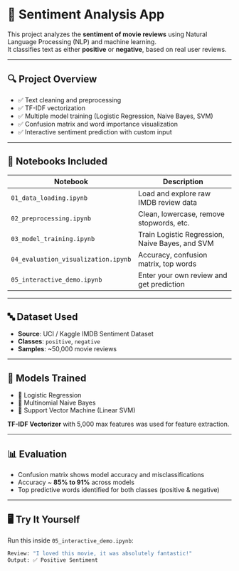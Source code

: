 # 🧠 Sentiment Analysis App

This project analyzes the **sentiment of movie reviews** using Natural Language Processing (NLP) and machine learning.  
It classifies text as either **positive** or **negative**, based on real user reviews.

---

## 🔍 Project Overview

- ✅ Text cleaning and preprocessing  
- ✅ TF-IDF vectorization  
- ✅ Multiple model training (Logistic Regression, Naive Bayes, SVM)  
- ✅ Confusion matrix and word importance visualization  
- ✅ Interactive sentiment prediction with custom input  

---

## 📁 Notebooks Included

| Notebook                              | Description                                         |
|--------------------------------------|-----------------------------------------------------|
| `01_data_loading.ipynb`              | Load and explore raw IMDB review data              |
| `02_preprocessing.ipynb`             | Clean, lowercase, remove stopwords, etc.           |
| `03_model_training.ipynb`            | Train Logistic Regression, Naive Bayes, and SVM    |
| `04_evaluation_visualization.ipynb`  | Accuracy, confusion matrix, top words              |
| `05_interactive_demo.ipynb`          | Enter your own review and get prediction           |

---

## 🔤 Dataset Used

- **Source**: UCI / Kaggle IMDB Sentiment Dataset  
- **Classes**: `positive`, `negative`  
- **Samples**: ~50,000 movie reviews  

---

## 🧪 Models Trained

- 📌 Logistic Regression  
- 📌 Multinomial Naive Bayes  
- 📌 Support Vector Machine (Linear SVM)  

**TF-IDF Vectorizer** with 5,000 max features was used for feature extraction.

---

## 📊 Evaluation

- Confusion matrix shows model accuracy and misclassifications  
- Accuracy ~ **85% to 91%** across models  
- Top predictive words identified for both classes (positive & negative)

---

## 🖥️ Try It Yourself

Run this inside `05_interactive_demo.ipynb`:

```python
Review: "I loved this movie, it was absolutely fantastic!"
Output: ✅ Positive Sentiment

